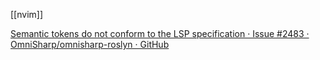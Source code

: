 [[nvim]]

[Semantic tokens do not conform to the LSP specification · Issue #2483 · OmniSharp/omnisharp-roslyn · GitHub](https://github.com/OmniSharp/omnisharp-roslyn/issues/2483)
